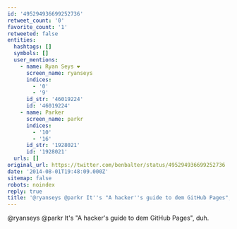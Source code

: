 ```yaml
---
id: '495294936699252736'
retweet_count: '0'
favorite_count: '1'
retweeted: false
entities:
  hashtags: []
  symbols: []
  user_mentions:
    - name: Ryan Seys ❤️
      screen_name: ryanseys
      indices:
        - '0'
        - '9'
      id_str: '46019224'
      id: '46019224'
    - name: Parker
      screen_name: parkr
      indices:
        - '10'
        - '16'
      id_str: '1928021'
      id: '1928021'
  urls: []
original_url: https://twitter.com/benbalter/status/495294936699252736
date: '2014-08-01T19:48:09.000Z'
sitemap: false
robots: noindex
reply: true
title: '@ryanseys @parkr It''s "A hacker''s guide to dem GitHub Pages", duh.'
---
```


@ryanseys @parkr It's "A hacker's guide to dem GitHub Pages", duh.